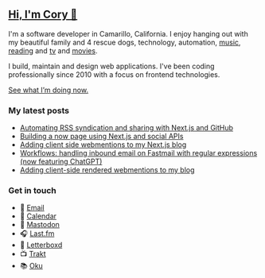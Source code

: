 ## [Hi, I'm Cory 👋](https://coryd.dev)

I'm a software developer in Camarillo, California. I enjoy hanging out with my beautiful family and 4 rescue dogs, technology, automation, <a href="https://www.last.fm/user/cdme_" target="_blank" rel="noopener noreferrer">music</a>, <a href="https://oku.club/user/cory" target="_blank" rel="noopener noreferrer">reading</a> and <a href="https://trakt.tv/users/cdransf" target="_blank" rel="noopener noreferrer">tv</a> and <a href="https://letterboxd.com/cdme" target="_blank" rel="noopener noreferrer">movies</a>.

I build, maintain and design web applications. I've been coding professionally since 2010 with a focus on frontend technologies.

[See what I’m doing now.](https://coryd.dev/now)

### My latest posts
<!-- BLOGPOSTS:START -->
- [Automating RSS syndication and sharing with Next.js and GitHub](https://coryd.dev/posts/2023/automating-rss-syndication-with-nextjs-github/)
- [Building a now page using Next.js and social APIs](https://coryd.dev/posts/2023/building-a-now-page-using-nextjs-and-social-apis/)
- [Adding client side webmentions to my Next.js blog](https://coryd.dev/posts/2023/client-side-webmentions-in-nextjs/)
- [Workflows: handling inbound email on Fastmail with regular expressions (now featuring ChatGPT)](https://coryd.dev/posts/2023/fastmail-handling-inbound-email-with-regex-filters-now-with-chatgpt/)
- [Adding client-side rendered webmentions to my blog](https://coryd.dev/posts/2023/adding-client-side-rendered-webmentions-to-my-blog/)
<!-- BLOGPOSTS:END -->

### Get in touch

- 📧 [Email](mailto:hi@coryd.dev)
- 📆 [Calendar](https://savvycal.com/coryd)
- 🐘 [Mastodon](https://social.lol/@cory)
- 🎧 [Last.fm](https://last.fm/user/cdme_)
- 🎥 [Letterboxd](https://letterboxd.com/cdme)
- 📺 [Trakt](https://trakt.tv/users/cdransf)
- 📚 [Oku](https://oku.club/user/cory)
